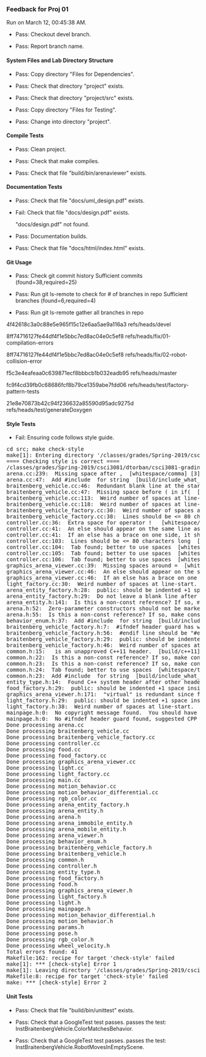 ### Feedback for Proj 01

Run on March 12, 00:45:38 AM.

+ Pass: Checkout devel branch.



+ Pass: Report branch name.




#### System Files and Lab Directory Structure

+ Pass: Copy directory "Files for Dependencies".



+ Pass: Check that directory "project" exists.

+ Pass: Check that directory "project/src" exists.

+ Pass: Copy directory "Files for Testing".



+ Pass: Change into directory "project".


#### Compile Tests

+ Pass: Clean project.



+ Pass: Check that make compiles.



+ Pass: Check that file "build/bin/arenaviewer" exists.


#### Documentation Tests

+ Pass: Check that file "docs/uml_design.pdf" exists.

+ Fail: Check that file "docs/design.pdf" exists.

     "docs/design.pdf" not found.

+ Pass: Documentation builds.



+ Pass: Check that file "docs/html/index.html" exists.


#### Git Usage

+ Pass: Check git commit history
Sufficient commits (found=38,required=25)

+ Pass: Run git ls-remote to check for # of branches in repo
Sufficient branches (found=6,required=4)

+ Pass: Run git ls-remote gather all branches in repo

4f42618c3a0c88e5e965f15c12e6aa5ae9a116a3	refs/heads/devel

8ff74716127fe44df4f1e5bbc7ed8ac04e0c5ef8	refs/heads/fix/01-compilation-errors

8ff74716127fe44df4f1e5bbc7ed8ac04e0c5ef8	refs/heads/fix/02-robot-collision-error

f5c3e4eafeaa0c639871ecf8bbbcb1b032eadb95	refs/heads/master

fc9f4cd39fb0c68686fcf8b79ce1359abe7fdd06	refs/heads/test/factory-pattern-tests

21e8e70873b42c94f236632a85590d95adc9275d	refs/heads/test/generateDoxygen




#### Style Tests

+ Fail: Ensuring code follows style guide.

<pre>cd src; make check-style
make[1]: Entering directory '/classes/grades/Spring-2019/csci3081/dtorban/csci3081-grading-env/grading-scripts/grading/Proj_01_Full_Feedback/repo-scher528/project/src'
==== Checking style is correct ====
/classes/grades/Spring-2019/csci3081/dtorban/csci3081-grading-env/grading-scripts/grading/Proj_01_Full_Feedback/repo-scher528/cpplint/cpplint.py --root=.. *.cc *.h
arena.cc:239:  Missing space after ,  [whitespace/comma] [3]
arena.cc:47:  Add #include <string> for string  [build/include_what_you_use] [4]
braitenberg_vehicle.cc:46:  Redundant blank line at the start of a code block should be deleted.  [whitespace/blank_line] [2]
braitenberg_vehicle.cc:47:  Missing space before ( in if(  [whitespace/parens] [5]
braitenberg_vehicle.cc:113:  Weird number of spaces at line-start.  Are you using a 2-space indent?  [whitespace/indent] [3]
braitenberg_vehicle.cc:118:  Weird number of spaces at line-start.  Are you using a 2-space indent?  [whitespace/indent] [3]
braitenberg_vehicle_factory.cc:30:  Weird number of spaces at line-start.  Are you using a 2-space indent?  [whitespace/indent] [3]
braitenberg_vehicle_factory.cc:38:  Lines should be <= 80 characters long  [whitespace/line_length] [2]
controller.cc:36:  Extra space for operator !   [whitespace/operators] [4]
controller.cc:41:  An else should appear on the same line as the preceding }  [whitespace/newline] [4]
controller.cc:41:  If an else has a brace on one side, it should have it on both  [readability/braces] [5]
controller.cc:103:  Lines should be <= 80 characters long  [whitespace/line_length] [2]
controller.cc:104:  Tab found; better to use spaces  [whitespace/tab] [1]
controller.cc:105:  Tab found; better to use spaces  [whitespace/tab] [1]
controller.cc:106:  Tab found; better to use spaces  [whitespace/tab] [1]
graphics_arena_viewer.cc:39:  Missing spaces around =  [whitespace/operators] [4]
graphics_arena_viewer.cc:46:  An else should appear on the same line as the preceding }  [whitespace/newline] [4]
graphics_arena_viewer.cc:46:  If an else has a brace on one side, it should have it on both  [readability/braces] [5]
light_factory.cc:30:  Weird number of spaces at line-start.  Are you using a 2-space indent?  [whitespace/indent] [3]
arena_entity_factory.h:28:  public: should be indented +1 space inside class ArenaEntityFactory  [whitespace/indent] [3]
arena_entity_factory.h:29:  Do not leave a blank line after "public:"  [whitespace/blank_line] [3]
arena_entity.h:141:  Is this a non-const reference? If so, make const or use a pointer: json_object& entity_config  [runtime/references] [2]
arena.h:52:  Zero-parameter constructors should not be marked explicit.  [runtime/explicit] [5]
arena.h:55:  Is this a non-const reference? If so, make const or use a pointer: json_object& arena_object  [runtime/references] [2]
behavior_enum.h:37:  Add #include <string> for string  [build/include_what_you_use] [4]
braitenberg_vehicle_factory.h:7:  #ifndef header guard has wrong style, please use: SRC_BRAITENBERG_VEHICLE_FACTORY_H_  [build/header_guard] [5]
braitenberg_vehicle_factory.h:56:  #endif line should be "#endif  // SRC_BRAITENBERG_VEHICLE_FACTORY_H_"  [build/header_guard] [5]
braitenberg_vehicle_factory.h:29:  public: should be indented +1 space inside class BraitenbergVehicleFactory  [whitespace/indent] [3]
braitenberg_vehicle_factory.h:46:  Weird number of spaces at line-start.  Are you using a 2-space indent?  [whitespace/indent] [3]
common.h:15:  <chrono> is an unapproved C++11 header.  [build/c++11] [5]
common.h:22:  Is this a non-const reference? If so, make const or use a pointer: json_value& v  [runtime/references] [2]
common.h:23:  Is this a non-const reference? If so, make const or use a pointer: json_value& v  [runtime/references] [2]
common.h:24:  Tab found; better to use spaces  [whitespace/tab] [1]
common.h:23:  Add #include <string> for string  [build/include_what_you_use] [4]
entity_type.h:14:  Found C++ system header after other header. Should be: entity_type.h, c system, c++ system, other.  [build/include_order] [4]
food_factory.h:29:  public: should be indented +1 space inside class FoodFactory  [whitespace/indent] [3]
graphics_arena_viewer.h:171:  "virtual" is redundant since function is already declared as "override"  [readability/inheritance] [4]
light_factory.h:29:  public: should be indented +1 space inside class LightFactory  [whitespace/indent] [3]
light_factory.h:38:  Weird number of spaces at line-start.  Are you using a 2-space indent?  [whitespace/indent] [3]
mainpage.h:0:  No copyright message found.  You should have a line: "Copyright [year] <Copyright Owner>"  [legal/copyright] [5]
mainpage.h:0:  No #ifndef header guard found, suggested CPP variable is: SRC_MAINPAGE_H_  [build/header_guard] [5]
Done processing arena.cc
Done processing braitenberg_vehicle.cc
Done processing braitenberg_vehicle_factory.cc
Done processing controller.cc
Done processing food.cc
Done processing food_factory.cc
Done processing graphics_arena_viewer.cc
Done processing light.cc
Done processing light_factory.cc
Done processing main.cc
Done processing motion_behavior.cc
Done processing motion_behavior_differential.cc
Done processing rgb_color.cc
Done processing arena_entity_factory.h
Done processing arena_entity.h
Done processing arena.h
Done processing arena_immobile_entity.h
Done processing arena_mobile_entity.h
Done processing arena_viewer.h
Done processing behavior_enum.h
Done processing braitenberg_vehicle_factory.h
Done processing braitenberg_vehicle.h
Done processing common.h
Done processing controller.h
Done processing entity_type.h
Done processing food_factory.h
Done processing food.h
Done processing graphics_arena_viewer.h
Done processing light_factory.h
Done processing light.h
Done processing mainpage.h
Done processing motion_behavior_differential.h
Done processing motion_behavior.h
Done processing params.h
Done processing pose.h
Done processing rgb_color.h
Done processing wheel_velocity.h
Total errors found: 41
Makefile:162: recipe for target 'check-style' failed
make[1]: *** [check-style] Error 1
make[1]: Leaving directory '/classes/grades/Spring-2019/csci3081/dtorban/csci3081-grading-env/grading-scripts/grading/Proj_01_Full_Feedback/repo-scher528/project/src'
Makefile:8: recipe for target 'check-style' failed
make: *** [check-style] Error 2
</pre>




#### Unit Tests

+ Pass: Check that file "build/bin/unittest" exists.

+ Pass: Check that a GoogleTest test passes.
    passes the test: InstBraitenbergVehicle.ColorMatchesBehavior.



+ Pass: Check that a GoogleTest test passes.
    passes the test: InstBraitenbergVehicle.RobotMovesInEmptyScene.



